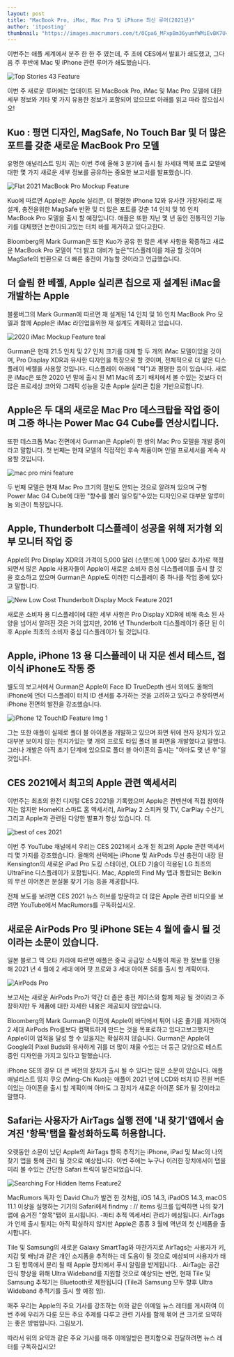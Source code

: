 ```yaml
---
layout: post
title: "MacBook Pro, iMac, Mac Pro 및 iPhone 최신 루머(2021년)"
author: 'itposting'
thumbnail: "https://images.macrumors.com/t/0Cpa6_MFxp8m36yumfWMiEvBK7U=/2500x0/filters:no_upscale():quality(90)/article-new/2021/01/Top-Stories-43-Feature.jpg"
---
```



이번주는 애플 세계에서 분주 한 한 주 였는데, 주 초에 CES에서 발표가 쇄도했고, 그다음 주 후반에 Mac 및 iPhone 관련 루머가 쇄도했습니다.

![Top Stories 43 Feature](https://images.macrumors.com/t/0Cpa6_MFxp8m36yumfWMiEvBK7U=/2500x0/filters:no_upscale():quality(90)/article-new/2021/01/Top-Stories-43-Feature.jpg)

이번 주 새로운 루머에는 업데이트 된 MacBook Pro, iMac 및 Mac Pro 모델에 대한 세부 정보와 기타 몇 가지 유용한 정보가 포함되어 있으므로 아래를 읽고 따라 잡으십시오!

## Kuo : 평면 디자인, MagSafe, No Touch Bar 및 더 많은 포트를 갖춘 새로운 MacBook Pro 모델

유명한 애널리스트 밍치 궈는 이번 주에 올해 3 분기에 출시 될 차세대 맥북 프로 모델에 대한 몇 가지 새로운 세부 정보를 공유하는 중요한 보고서를 발표했습니다.

![Flat 2021 MacBook Pro Mockup Feature](https://images.macrumors.com/t/rup00WVY0l8UfzbEEtorDgcS81k=/2500x0/filters:no_upscale():quality(90)/article-new/2021/01/Flat-2021-MacBook-Pro-Mockup-Feature.jpg)

Kuo에 따르면 Apple은 Apple 실리콘, 더 평평한 iPhone 12와 유사한 가장자리로 재 설계, 충전을위한 MagSafe 반환 및 더 많은 포트를 갖춘 14 인치 및 16 인치 MacBook Pro 모델을 출시 할 예정입니다.
 애플은 또한 지난 몇 년 동안 전통적인 기능 키를 대체했던 논란이되고있는 터치 바를 제거하고 있다고한다.

Bloomberg의 Mark Gurman은 또한 Kuo가 공유 한 많은 세부 사항을 확증하고 새로운 MacBook Pro 모델이 "더 밝고 대비가 높은"디스플레이를 제공 할 것이며 MagSafe의 반환으로 더 빠른 충전이 가능할 것이라고 언급했습니다.

## 더 슬림 한 베젤, Apple 실리콘 칩으로 재 설계된 iMac을 개발하는 Apple

블룸버그의 Mark Gurman에 따르면 재 설계된 14 인치 및 16 인치 MacBook Pro 모델과 함께 Apple은 iMac 라인업을위한 재 설계도 계획하고 있습니다.

![2020 iMac Mockup Feature teal](https://images.macrumors.com/t/ZOrjcygK7-ZtzKCYjoynL8CzTsU=/2500x0/filters:no_upscale():quality(90)/article-new/2021/01/2020-iMac-Mockup-Feature-teal.jpg)

Gurman은 현재 21.5 인치 및 27 인치 크기를 대체 할 두 개의 iMac 모델이있을 것이며, Pro Display XDR과 유사한 디자인을 특징으로 할 것이며, 전체적으로 더 얇은 디스플레이 베젤을 사용할 것입니다.
 디스플레이 아래에 "턱")과 평평한 등이 있습니다.
 새로운 iMac은 또한 2020 년 말에 출시 된 M1 Mac의 초기 배치에서 볼 수있는 것보다 더 많은 프로세싱 코어와 그래픽 성능을 갖춘 Apple 실리콘 칩을 기반으로합니다.

## Apple은 두 대의 새로운 Mac Pro 데스크탑을 작업 중이며 그중 하나는 Power Mac G4 Cube를 연상시킵니다.

또한 데스크톱 Mac 전면에서 Gurman은 Apple이 한 쌍의 Mac Pro 모델을 개발 중이라고 말합니다.
 첫 번째는 현재 모델의 직접적인 후속 제품이며 인텔 프로세서를 계속 사용할 것입니다.

![mac pro mini feature](https://images.macrumors.com/t/_KHWNhzRqEzo7RsoW7kSnIs5TAQ=/2500x0/filters:no_upscale():quality(90)/article-new/2020/11/mac-pro-mini-feature.jpg)

두 번째 모델은 현재 Mac Pro 크기의 절반도 안되는 것으로 알려져 있으며 구형 Power Mac G4 Cube에 대한 "향수를 불러 일으킬"수있는 디자인으로 대부분 알루미늄 외관이 특징입니다.

## Apple, Thunderbolt 디스플레이 성공을 위해 저가형 외부 모니터 작업 중

Apple의 Pro Display XDR의 가격이 5,000 달러 (스탠드에 1,000 달러 추가)로 책정되면서 많은 Apple 사용자들이 Apple이 새로운 소비자 중심 디스플레이를 출시 할 것을 호소하고 있으며 Gurman은 Apple도 이러한 디스플레이 중 하나를 작업 중에 있다고 말합니다.

![New Low Cost Thunderbolt Display Mock Feature 2021](https://images.macrumors.com/t/317F32MDSE3OYVaVqEJkjgo_-NI=/2500x0/filters:no_upscale():quality(90)/article-new/2021/01/New-Low-Cost-Thunderbolt-Display-Mock-Feature-2021.jpg)

새로운 소비자 용 디스플레이에 대한 세부 사항은 Pro Display XDR에 비해 축소 된 사양을 넘어서 알려진 것은 거의 없지만, 2016 년 Thunderbolt 디스플레이가 중단 된 이후 Apple 최초의 소비자 중심 디스플레이가 될 것입니다.

## Apple, iPhone 13 용 디스플레이 내 지문 센서 테스트, 접이식 iPhone도 작동 중

별도의 보고서에서 Gurman은 Apple이 Face ID TrueDepth 센서 외에도 올해의 iPhone에 언더 디스플레이 터치 ID 센서를 추가하는 것을 고려하고 있다고 주장하면서 iPhone 전면의 발전을 강조했습니다.

![iPhone 12 TouchID Feature Img 1](https://images.macrumors.com/t/pqauIW7IRpEaqFvYDDLtGPe1oJ4=/2500x0/filters:no_upscale():quality(90)/article-new/2020/04/iPhone-12-TouchID-Feature-Img-1.jpg)

그는 또한 애플이 실제로 폴더 블 아이폰을 개발하고 있으며 화면 뒤에 전자 장치가 있고 대부분 보이지 않는 힌지가있는 몇 개의 프로토 타입 폴더 블 화면을 개발했다고 말했다.
 그러나 개발은 아직 초기 단계에 있으므로 폴더 블 아이폰의 출시는 "아마도 몇 년 후"일 것입니다.

## CES 2021에서 최고의 Apple 관련 액세서리

이번주는 최초의 완전 디지털 CES 2021을 기록했으며 Apple은 컨벤션에 직접 참여하지는 않지만 HomeKit 스마트 홈 액세서리, AirPlay 2 스피커 및 TV, CarPlay 수신기, 그리고 Apple과 관련된 다양한 발표가 항상 있습니다.
 더.

![best of ces 2021](https://images.macrumors.com/t/ywwYV2vPzws8Z2kPYbmQRClp8II=/2500x0/filters:no_upscale():quality(90)/article-new/2021/01/best-of-ces-2021.jpg)

이번 주 YouTube 채널에서 우리는 CES 2021에서 소개 된 최고의 Apple 관련 액세서리 몇 가지를 강조했습니다. 올해의 선택에는 iPhone 및 AirPods 무선 충전이 내장 된 Kensington의 새로운 iPad Pro 도킹 스테이션, OLED 기술이 적용된 LG 최초의 UltraFine 디스플레이가 포함됩니다.
 Mac, Apple의 Find My 앱과 통합되는 Belkin의 무선 이어폰은 분실물 찾기 기능 등을 제공합니다.

전체 보도를 보려면 CES 2021 뉴스 허브를 방문하고 더 많은 Apple 관련 비디오를 보려면 YouTube에서 MacRumors를 구독하십시오.

## 새로운 AirPods Pro 및 iPhone SE는 4 월에 출시 될 것이라는 소문이 있습니다.

일본 블로그 맥 오타 카라에 따르면 애플은 중국 공급망 소식통이 제공 한 정보를 인용 해 2021 년 4 월에 2 세대 에어 팟 프로와 3 세대 아이폰 SE를 출시 할 계획이다.

![AirPods Pro](https://images.macrumors.com/t/9hBgHBQpMNxb3aKw7IC7-ibONnQ=/2500x0/filters:no_upscale():quality(90)/article-new/2019/12/AirPods-Pro.jpg)

보고서는 새로운 AirPods Pro가 약간 더 좁은 충전 케이스와 함께 제공 될 것이라고 주장하지만 두 제품에 대한 자세한 내용은 제공되지 않았습니다.

Bloomberg의 Mark Gurman은 이전에 Apple이 바닥에서 튀어 나온 줄기를 제거하여 2 세대 AirPods Pro를보다 컴팩트하게 만드는 것을 목표로하고 있다고보고했지만 Apple이이 업적을 달성 할 수 있을지는 확실하지 않습니다.
 Gurman은 Apple이 Google의 Pixel Buds와 유사하게 귀를 더 많이 채울 수있는 더 둥근 모양으로 테스트중인 디자인을 가지고 있다고 말했습니다.

iPhone SE의 경우 더 큰 버전의 장치가 출시 될 수 있다는 많은 소문이 있습니다.
 애플 애널리스트 밍치 쿠오 (Ming-Chi Kuo)는 애플이 2021 년에 LCD와 터치 ID 전원 버튼이있는 아이폰을 출시 할 계획이며 아마도 그 장치가 새로운 아이폰 SE가 될 것이라고 말했다.

## Safari는 사용자가 AirTags 실행 전에 '내 찾기'앱에서 숨겨진 '항목'탭을 활성화하도록 허용합니다.

오랫동안 소문이 났던 Apple의 AirTags 항목 추적기는 iPhone, iPad 및 Mac의 나의 찾기 앱을 통해 관리 될 것으로 예상됩니다.
 이번 주에는 누구나 이러한 장치에서이 탭을 미리 볼 수있는 간단한 Safari 트릭이 발견되었습니다.

![Searching For Hidden Items Feature2](https://images.macrumors.com/t/zp5oczkGG-dmY59zPvioB5rJ4SE=/2500x0/filters:no_upscale():quality(90)/article-new/2021/01/Searching-For-Hidden-Items-Feature2.jpg)

MacRumors 독자 인 David Chu가 발견 한 것처럼, iOS 14.3, iPadOS 14.3, macOS 11.1 이상을 실행하는 기기의 Safari에서 findmy : // items 링크를 입력하면 나의 찾기 앱에 숨겨진 "항목"탭이 표시됩니다.
 -파티 추적 액세서리 관리가 예상됩니다.
 AirTags가 언제 출시 될지는 아직 확실하지 않지만 Apple은 종종 3 월에 역년의 첫 신제품을 출시합니다.

Tile 및 Samsung의 새로운 Galaxy SmartTag와 마찬가지로 AirTags는 사용자가 키, 지갑 및 배낭과 같은 개인 소지품을 추적하는 데 도움이 될 것으로 예상되며 사용자가 태그 된 항목에서 분리 될 때 Apple 장치에서 푸시 알림을 받게됩니다.
 .
 AirTag는 공간 인식 향상을 위해 Ultra Wideband를 지원할 것으로 예상되는 반면, 현재 Tile 및 Samsung 추적기는 Bluetooth로 제한됩니다 (Tile과 Samsung 모두 향후 Ultra Wideband 추적기를 출시 할 예정 임).

매주 우리는 Apple의 주요 기사를 강조하는 이와 같은 이메일 뉴스 레터를 게시하여 이번 주에 우리가 다룬 모든 주요 주제를 다루고 관련 기사를 함께 묶어 큰 크기로 요약하는 좋은 방법입니다.
 그림보기.

따라서 위의 요약과 같은 주요 기사를 매주 이메일받은 편지함으로 전달하려면 뉴스 레터를 구독하십시오!